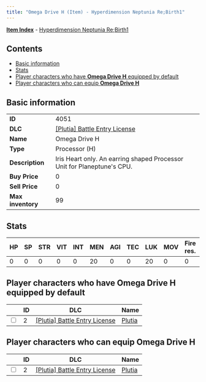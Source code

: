 ```yaml
---
title: "Omega Drive H (Item) - Hyperdimension Neptunia Re;Birth1"
---
```


[**Item Index**](/neptunia/rb1/item/index.html) - [Hyperdimension Neptunia Re;Birth1](/neptunia/rb1)

## Contents

- [Basic information](#basic-information)
- [Stats](#stats)
- [Player characters who have **Omega Drive H** equipped by default](#player-characters-who-have-omega-drive-h-equipped-by-default)
- [Player characters who can equip **Omega Drive H**](#player-characters-who-can-equip-omega-drive-h)

## Basic information

|   |   |
| -- | -- |
| **ID** | 4051 |
| **DLC** | [[Plutia] Battle Entry License](/neptunia/rb1/dlc/7-plutia.html) |
| **Name** | Omega Drive H |
| **Type** | Processor (H) |
| **Description** | Iris Heart only. An earring shaped Processor Unit for Planeptune's CPU. |
| **Buy Price** | 0 |
| **Sell Price** | 0 |
| **Max inventory** | 99 |


## Stats

| HP | SP | STR | VIT | INT | MEN | AGI | TEC | LUK | MOV | Fire res. | Ice res. | Wind res. | Lightning res. |
| -- | -- | --- | --- | --- | --- | --- | --- | --- | --- | --------- | -------- | --------- | -------------- |
| 0 | 0 | 0 | 0 | 0 | 20 | 0 | 0 | 20 | 0 | 0 | 0 | 0 | 0 |


## Player characters who have **Omega Drive H** equipped by default

|    | ID | DLC | Name |
| -- | -- | --- | ---- |
| <input type="checkbox" id="rb1-player-7-2" class="trackbox" /> | 2 | [[Plutia] Battle Entry License](/neptunia/rb1/dlc/7-plutia.html) | [Plutia](/neptunia/rb1/player/7-2-plutia.html) |


## Player characters who can equip **Omega Drive H**

|    | ID | DLC | Name |
| -- | -- | --- | ---- |
| <input type="checkbox" id="rb1-player-7-2" class="trackbox" /> | 2 | [[Plutia] Battle Entry License](/neptunia/rb1/dlc/7-plutia.html) | [Plutia](/neptunia/rb1/player/7-2-plutia.html) |
